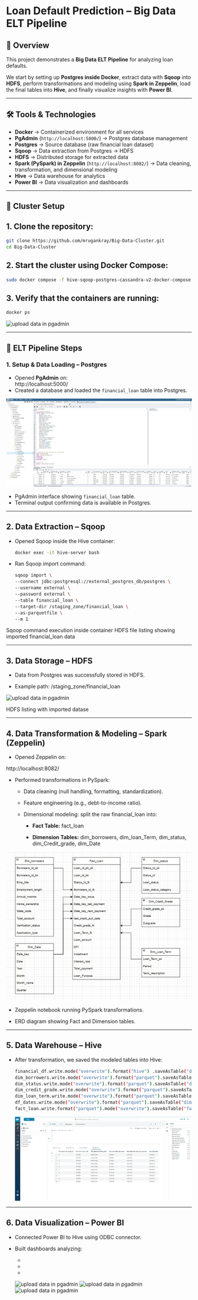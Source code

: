 # Loan Default Prediction – Big Data ELT Pipeline  

## 📌 Overview  
This project demonstrates a **Big Data ELT Pipeline** for analyzing loan defaults.  

We start by setting up **Postgres inside Docker**, extract data with **Sqoop** into **HDFS**, perform transformations and modeling using **Spark in Zeppelin**, load the final tables into **Hive**, and finally visualize insights with **Power BI**.  

---

## 🛠️ Tools & Technologies  
- **Docker** → Containerized environment for all services  
- **PgAdmin** (`http://localhost:5000/`) → Postgres database management  
- **Postgres** → Source database (raw financial loan dataset)  
- **Sqoop** → Data extraction from Postgres → HDFS  
- **HDFS** → Distributed storage for extracted data  
- **Spark (PySpark) in Zeppelin** (`http://localhost:8082/`) → Data cleaning, transformation, and dimensional modeling  
- **Hive** → Data warehouse for analytics  
- **Power BI** → Data visualization and dashboards  

---

## 🚀 Cluster Setup

## 1. Clone the repository:

   ```bash
git clone https://github.com/mrugankray/Big-Data-Cluster.git
cd Big-Data-Cluster
   ```


## 2. Start the cluster using Docker Compose:

   ```bash
sudo docker compose -f hive-sqoop-postgres-cassandra-v2-docker-compose.yaml up
   ```


## 3. Verify that the containers are running:
   ```bash
docker ps
   ```

![upload data in pgadmin](screenshots/container_done.jpg) 

---

## 🔄 ELT Pipeline Steps  

### 1. Setup & Data Loading – Postgres  
- Opened **PgAdmin** on:  
http://localhost:5000/
- Created a database and loaded the `financial_loan` table into Postgres.  

 ![upload data in pgadmin](screenshots/pgadmin4.jpg) 
- PgAdmin interface showing `financial_loan` table.  
- Terminal output confirming data is available in Postgres.  

---

## 2. Data Extraction – Sqoop

* Opened Sqoop inside the Hive container:

    ```bash
    docker exec -it hive-server bash
    ```

* Ran Sqoop import command:

    ```bash
    sqoop import \
    --connect jdbc:postgresql://external_postgres_db/postgres \
    --username external \
    --password external \
    --table financial_loan \
    --target-dir /staging_zone/financial_loan \
    --as-parquetfile \
    --m 1
    ```
Sqoop command execution inside container
HDFS file listing showing imported financial_loan data

---

## 3. Data Storage – HDFS

* Data from Postgres was successfully stored in HDFS.

* Example path: /staging_zone/financial_loan

![upload data in pgadmin](screenshots/mexteract_data.jpg) 

HDFS listing with imported datase

---

## 4. Data Transformation & Modeling – Spark (Zeppelin)

* Opened Zeppelin on:

http://localhost:8082/

* Performed transformations in PySpark:
  
    * Data cleaning (null handling, formatting, standardization).
      
    * Feature engineering (e.g., debt-to-income ratio).
      
    * Dimensional modeling: split the raw financial_loan into:
      
        * **Fact Table:** fact_loan
          
        * **Dimension Tables:** dim_borrowers, dim_loan_Term, dim_status, dim_Credit_grade, dim_Date
          
 ![upload data in pgadmin](screenshots/modeling.jpg) 

- Zeppelin notebook running PySpark transformations.

- ERD diagram showing Fact and Dimension tables.

---

## 5. Data Warehouse – Hive

- After transformation, we saved the modeled tables into Hive:

    ```bash
    financial_df.write.mode("overwrite").format("hive") .saveAsTable("default.financial_loan_cleaned")
    dim_borrowers.write.mode("overwrite").format("parquet").saveAsTable("dim_borrowers")
    dim_status.write.mode("overwrite").format("parquet").saveAsTable("dim_status")
    dim_credit_grade.write.mode("overwrite").format("parquet").saveAsTable("dim_credit_grade")
    dim_loan_term.write.mode("overwrite").format("parquet").saveAsTable("dim_loan_term")
    df_dates.write.mode("overwrite").format("parquet").saveAsTable("dim_date")
   fact_loan.write.format("parquet").mode("overwrite").saveAsTable("fact_loan")
     ```
    
    ![upload data in pgadmin](screenshots/hive.png)
  
---

## 6. Data Visualization – Power BI

* Connected Power BI to Hive using ODBC connector.

* Built dashboards analyzing:

    * 
      
    * 
      
    * 

  ![upload data in pgadmin](screenshots/pi1.jpg)
  ![upload data in pgadmin](screenshots/pi2.jpg)
  ![upload data in pgadmin](screenshots/pi3.jpg) 
